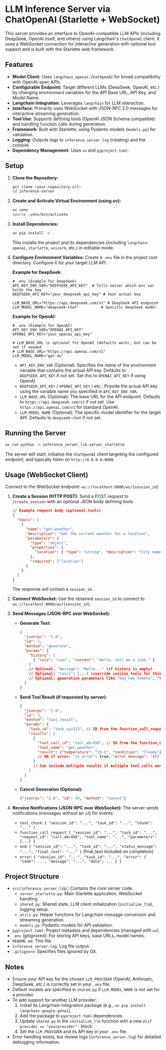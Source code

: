 # LLM Inference Server via ChatOpenAI (Starlette + WebSocket)

This server provides an interface to OpenAI-compatible LLM APIs (including DeepSeek, OpenAI itself, and others) using Langchain's `ChatOpenAI` client. It uses a WebSocket connection for interactive generation with optional tool support and is built with the Starlette web framework.

## Features

*   **Model Client:** Uses `langchain_openai.ChatOpenAI` for broad compatibility with OpenAI-spec APIs.
*   **Configurable Endpoint:** Target different LLMs (DeepSeek, OpenAI, etc.) by changing environment variables for the API Base URL, API Key, and Model Name.
*   **Langchain Integration:** Leverages `langchain` for LLM interaction.
*   **Interface:** Primarily uses WebSocket with JSON-RPC 2.0 messages for interactive streaming generation.
*   **Tool Use:** Supports defining tools (OpenAI JSON Schema compatible) and handling function calls during generation.
*   **Framework:** Built with Starlette, using Pydantic models (`models.py`) for validation.
*   **Logging:** Outputs logs to `inference_server.log` (rotating) and the console.
*   **Dependency Management:** Uses `uv` and `pyproject.toml`.

## Setup

1.  **Clone the Repository:**
    ```bash
    git clone <your-repository-url>
    cd inference-server
    ```

2.  **Create and Activate Virtual Environment (using uv):**
    ```bash
    uv venv
    source .venv/bin/activate 
    ```

3.  **Install Dependencies:**
    ```bash
    uv pip install -e .
    ```
    This installs the project and its dependencies (including `langchain-openai`, `starlette`, `uvicorn`, etc.) in editable mode.

4.  **Configure Environment Variables:**
    Create a `.env` file in the project root directory. Configure it for your target LLM API.

    **Example for DeepSeek:**
    ```dotenv
    # .env (Example for DeepSeek)
    API_KEY_ENV_VAR="DEEPSEEK_API_KEY"  # Tells server which env var holds the key
    DEEPSEEK_API_KEY="your_deepseek_api_key" # Your actual key
    
    LLM_BASE_URL="https://api.deepseek.com/v1" # DeepSeek API endpoint
    LLM_MODEL_NAME="deepseek-chat"          # Specific DeepSeek model
    ```

    **Example for OpenAI:**
    ```dotenv
    # .env (Example for OpenAI)
    API_KEY_ENV_VAR="OPENAI_API_KEY"
    OPENAI_API_KEY="your_openai_api_key"
    
    # LLM_BASE_URL is optional for OpenAI (defaults work), but can be set if needed
    # LLM_BASE_URL="https://api.openai.com/v1"
    LLM_MODEL_NAME="gpt-4o" 
    ```
    
    *   `API_KEY_ENV_VAR` (Optional): Specifies the *name* of the environment variable that contains the actual API key. Defaults to `DEEPSEEK_API_KEY` if not set. Set this to `OPENAI_API_KEY` if using OpenAI.
    *   `DEEPSEEK_API_KEY` / `OPENAI_API_KEY` / etc.: Provide the actual API key using the variable name you specified in `API_KEY_ENV_VAR`.
    *   `LLM_BASE_URL` (Optional): The base URL for the API endpoint. Defaults to `https://api.deepseek.com/v1` if not set. Use `https://api.openai.com/v1` for standard OpenAI.
    *   `LLM_MODEL_NAME` (Optional): The specific model identifier for the target API. Defaults to `deepseek-chat` if not set.

## Running the Server

```bash
uv run python -m inference_server_lib.server_starlette
```

The server will start, initialize the `ChatOpenAI` client targeting the configured endpoint, and typically listen on `http://0.0.0.0:8000`.

## Usage (WebSocket Client)

Connect to the WebSocket endpoint: `ws://localhost:8000/ws/{session_id}`

1.  **Create a Session (HTTP POST):**
    Send a POST request to `/create_session` with an optional JSON body defining tools:
    ```json
    // Example request body (optional tools)
    {
      "tools": [
        {
          "name": "get_weather",
          "description": "Get the current weather for a location",
          "parameters": {
            "type": "object",
            "properties": {
              "location": { "type": "string", "description": "City name" }
            },
            "required": ["location"]
          }
        }
      ]
    }
    ```
    The response will contain a `session_id`.

2.  **Connect WebSocket:**
    Use the obtained `session_id` to connect to `ws://localhost:8000/ws/{session_id}`.

3.  **Send Messages (JSON-RPC over WebSocket):**

    *   **Generate Text:**
        ```json
        {
          "jsonrpc": "2.0",
          "id": 1, 
          "method": "generate",
          "params": {
            "history": [
              { "role": "user", "content": "Hello, tell me a joke." }
            ]
            // Optional: "message": "Hello..." (if history is empty)
            // Optional: "tools": [...] (override session tools for this request)
            // Optional: generation parameters like "max_new_tokens", "temperature"
          }
        }
        ```

    *   **Send Tool Result (if requested by server):**
        ```json
        {
          "jsonrpc": "2.0",
          "id": 5, 
          "method": "tool_result",
          "params": {
            "task_id": "task_xyz123", // ID from the function_call_request notification
            "results": [
              {
                "tool_call_id": "call_abc456", // ID from the function_call_request notification
                "tool_name": "get_weather",
                "result": {"temperature": "15 C", "condition": "Cloudy"} 
                // OR if error: "is_error": true, "error_message": "API limit reached"
              }
              // Can include multiple results if multiple tool calls were requested concurrently
            ]
          }
        }
        ```

    *   **Cancel Generation (Optional):**
        ```json
        {"jsonrpc": "2.0", "id": 99, "method": "cancel"}
        ```

4.  **Receive Notifications (JSON-RPC over WebSocket):**
    The server sends notifications (messages without an `id`) for events:
    *   `text_chunk`: `{ "session_id": "...", "task_id": "...", "chunk": "..." }`
    *   `function_call_request`: `{ "session_id": "...", "task_id": "...", "request_id": "call_abc456", "tool_name": "...", "parameters": {...} }`
    *   `end`: `{ "session_id": "...", "task_id": "...", "status_message": "...", "final_text": "..." }` (final_text included on completion)
    *   `error`: `{ "session_id": "...", "task_id": "...", "error": { "code": ..., "message": "...", "data": ... } }`

## Project Structure

*   `src/inference_server_lib/`: Contains the core server code.
    *   `server_starlette.py`: Main Starlette application, WebSocket handling.
    *   `shared.py`: Shared state, LLM client initialization (`initialize_llm`), logging setup.
    *   `utils.py`: Helper functions for Langchain message conversion and streaming generation.
    *   `models.py`: Pydantic models for API validation.
*   `pyproject.toml`: Project metadata and dependencies (managed with `uv`).
*   `.env` (gitignored): For storing API keys, base URLs, model names.
*   `README.md`: This file.
*   `inference_server.log`: Log file output.
*   `.gitignore`: Specifies files ignored by Git.

## Notes

*   Ensure your API key for the chosen `LLM_PROVIDER` (OpenAI, Anthropic, DeepSeek, etc.) is correctly set in your `.env` file.
*   Default models are specified in `shared.py` if `LLM_MODEL_NAME` is not set for a provider.
*   To add support for another LLM provider:
    1.  Install its Langchain integration package (e.g., `uv pip install langchain-google-genai`).
    2.  Add the package to `pyproject.toml` dependencies.
    3.  Update `shared.py` in the `initialize_llm` function with a new `elif provider == "yourprovider":` block.
    4.  Set the `LLM_PROVIDER` and its API key in your `.env` file.
*   Error handling exists, but review logs (`inference_server.log`) for detailed debugging information. 